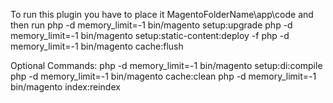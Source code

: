To run this plugin you have to place it  MagentoFolderName\app\code
and then run 
php -d memory_limit=-1 bin/magento setup:upgrade
php -d memory_limit=-1 bin/magento setup:static-content:deploy -f
php -d memory_limit=-1 bin/magento cache:flush

Optional Commands:
php -d memory_limit=-1 bin/magento setup:di:compile
php -d memory_limit=-1 bin/magento cache:clean
php -d memory_limit=-1 bin/magento index:reindex